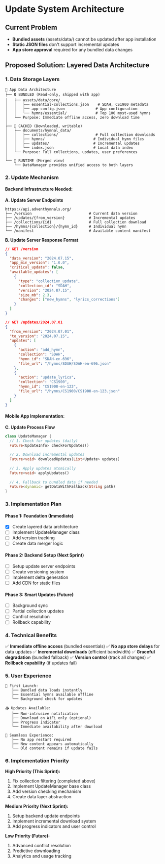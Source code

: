 # Update System Architecture

## Current Problem
- **Bundled assets** (assets/data/) cannot be updated after app installation
- **Static JSON files** don't support incremental updates
- **App store approval** required for any bundled data changes

## Proposed Solution: Layered Data Architecture

### 1. Data Storage Layers

```
📱 App Data Architecture
├── 🔒 BUNDLED (Read-only, shipped with app)
│   ├── assets/data/core/
│   │   ├── essential-collections.json    # SDAH, CS1900 metadata
│   │   ├── app-config.json              # App configuration
│   │   └── hymns/essential/             # Top 100 most-used hymns
│   └── Purpose: Immediate offline access, zero download time
│
├── 💾 CACHED (Downloaded, writable)
│   ├── documents/hymnal_data/
│   │   ├── collections/                 # Full collection downloads
│   │   ├── hymns/                      # Individual hymn files
│   │   ├── updates/                    # Incremental updates
│   │   └── index.json                  # Local data index
│   └── Purpose: Full collections, updates, user preferences
│
└── 🔄 RUNTIME (Merged view)
    └── DataManager provides unified access to both layers
```

### 2. Update Mechanism

#### Backend Infrastructure Needed:

**A. Update Server Endpoints**
```
https://api.adventhymnals.org/
├── /version                          # Current data version
├── /updates/{from_version}           # Incremental updates
├── /collections/{id}                 # Full collection download
├── /hymns/{collection}/{hymn_id}     # Individual hymn
└── /manifest                         # Available content manifest
```

**B. Update Server Response Format**
```json
// GET /version
{
  "data_version": "2024.07.15",
  "app_min_version": "1.0.0",
  "critical_update": false,
  "available_updates": [
    {
      "type": "collection_update",
      "collection_id": "SDAH",
      "version": "2024.07.15",
      "size_mb": 2.3,
      "changes": ["new_hymns", "lyrics_corrections"]
    }
  ]
}

// GET /updates/2024.07.01
{
  "from_version": "2024.07.01",
  "to_version": "2024.07.15",
  "updates": [
    {
      "action": "add_hymn",
      "collection": "SDAH",
      "hymn_id": "SDAH-en-696",
      "file_url": "/hymns/SDAH/SDAH-en-696.json"
    },
    {
      "action": "update_lyrics",
      "collection": "CS1900", 
      "hymn_id": "CS1900-en-123",
      "file_url": "/hymns/CS1900/CS1900-en-123.json"
    }
  ]
}
```

#### Mobile App Implementation:

**C. Update Process Flow**
```dart
class UpdateManager {
  // 1. Check for updates (daily)
  Future<UpdateInfo> checkForUpdates()
  
  // 2. Download incremental updates
  Future<void> downloadUpdates(List<Update> updates)
  
  // 3. Apply updates atomically
  Future<void> applyUpdates()
  
  // 4. Fallback to bundled data if needed
  Future<dynamic> getDataWithFallback(String path)
}
```

### 3. Implementation Plan

#### Phase 1: Foundation (Immediate)
- [x] Create layered data architecture
- [ ] Implement UpdateManager class
- [ ] Add version tracking
- [ ] Create data merger logic

#### Phase 2: Backend Setup (Next Sprint)
- [ ] Setup update server endpoints
- [ ] Create versioning system
- [ ] Implement delta generation
- [ ] Add CDN for static files

#### Phase 3: Smart Updates (Future)
- [ ] Background sync
- [ ] Partial collection updates
- [ ] Conflict resolution
- [ ] Rollback capability

### 4. Technical Benefits

✅ **Immediate offline access** (bundled essentials)
✅ **No app store delays** for data updates
✅ **Incremental downloads** (efficient bandwidth)
✅ **Graceful degradation** (bundled fallback)
✅ **Version control** (track all changes)
✅ **Rollback capability** (if updates fail)

### 5. User Experience

```
🚀 First Launch: 
   ├── Bundled data loads instantly
   ├── Essential hymns available offline
   └── Background check for updates

📥 Updates Available:
   ├── Non-intrusive notification
   ├── Download on WiFi only (optional)  
   ├── Progress indicator
   └── Immediate availability after download

🔄 Seamless Experience:
   ├── No app restart required
   ├── New content appears automatically
   └── Old content remains if update fails
```

### 6. Implementation Priority

**High Priority (This Sprint):**
1. Fix collection filtering (completed above)
2. Implement UpdateManager base class
3. Add version checking mechanism
4. Create data layer abstraction

**Medium Priority (Next Sprint):**
1. Setup backend update endpoints
2. Implement incremental download system
3. Add progress indicators and user control

**Low Priority (Future):**
1. Advanced conflict resolution
2. Predictive downloading
3. Analytics and usage tracking